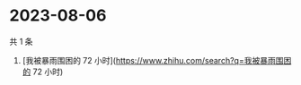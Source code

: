 # 2023-08-06

共 1 条

<!-- BEGIN -->
<!-- 最后更新时间 Sun Aug 06 2023 05:08:19 GMT+0800 (China Standard Time) -->

1. [我被暴雨围困的 72 小时](https://www.zhihu.com/search?q=我被暴雨围困的 72
   小时)

<!-- END -->

